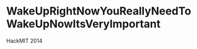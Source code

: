 WakeUpRightNowYouReallyNeedToWakeUpNowItsVeryImportant
======================================================

HackMIT 2014
